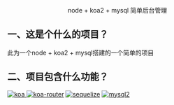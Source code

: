<!--
 * @Author: your name
 * @Date: 2020-05-21 15:35:58
 * @LastEditTime: 2020-10-12 15:31:28
 * @LastEditors: Please set LastEditors
 * @Description: In User Settings Edit
 * @FilePath: \koa\README.md
--> 
<p align="center"> node + koa2 + mysql 简单后台管理</p>

## 一、这是个什么的项目？
此为一个node + koa2 + mysql搭建的一个简单的项目

## 二、项目包含什么功能？

[![koa](https://img.shields.io/badge/koa-%5E2.7.0-brightgreen.svg) ](https://www.npmjs.com/package/koa)
[![koa-router](https://img.shields.io/badge/koa--router-%5E7.4.0-brightgreen.svg)](https://www.npmjs.com/package/koa-router)
[![sequelize](https://img.shields.io/badge/sequelize-%5E5.6.1-brightgreen.svg)](https://www.npmjs.com/package/sequelize)
[![mysql2](https://img.shields.io/badge/mysql2-%5E1.6.5-brightgreen.svg)](https://www.npmjs.com/package/mysql2)